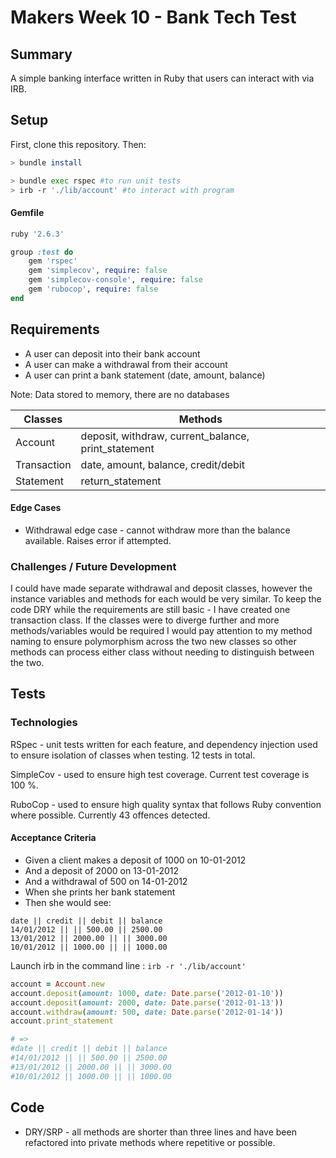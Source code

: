 # Makers Week 10 - Bank Tech Test #
## Summary ##

A simple banking interface written in Ruby that users can interact with via IRB.


## Setup ##

First, clone this repository. Then:

```bash
> bundle install

> bundle exec rspec #to run unit tests
> irb -r './lib/account' #to interact with program
```
#### Gemfile ####
```ruby
ruby '2.6.3'

group :test do
	gem 'rspec'
	gem 'simplecov', require: false
	gem 'simplecov-console', require: false
	gem 'rubocop', require: false
end
```


## Requirements ##
* A user can deposit into their bank account
* A user can make a withdrawal from their account
* A user can print a bank statement (date, amount, balance)

Note: Data stored to memory, there are no databases

| Classes    | Methods |
| -------- | ------- |
| Account  | deposit, withdraw, current_balance, print_statement |
| Transaction | date, amount, balance, credit/debit |
| Statement | return_statement |


#### Edge Cases ####

* Withdrawal edge case - cannot withdraw more than the balance available. Raises error if attempted.

### Challenges / Future Development ###
I could have made separate withdrawal and deposit classes, however the instance variables and methods for each would be very similar. To keep the code DRY while the requirements are still basic - I have created one transaction class. If the classes were to diverge further and more methods/variables would be required I would pay attention to my method naming to ensure polymorphism across the two new classes so other methods can process either class without needing to distinguish between the two.

## Tests ##

### Technologies ###

RSpec - unit tests written for each feature, and dependency injection used to ensure isolation of classes when testing. 12 tests in total.

SimpleCov - used to ensure high test coverage. Current test coverage is 100 %.

RuboCop - used to ensure high quality syntax that follows Ruby convention where possible. Currently 43 offences detected.

#### Acceptance Criteria ####
* Given a client makes a deposit of 1000 on 10-01-2012
* And a deposit of 2000 on 13-01-2012
* And a withdrawal of 500 on 14-01-2012
* When she prints her bank statement
* Then she would see:
```
date || credit || debit || balance
14/01/2012 || || 500.00 || 2500.00
13/01/2012 || 2000.00 || || 3000.00
10/01/2012 || 1000.00 || || 1000.00
```

Launch irb in the command line : `irb -r './lib/account'`
```ruby
account = Account.new
account.deposit(amount: 1000, date: Date.parse('2012-01-10'))
account.deposit(amount: 2000, date: Date.parse('2012-01-13'))
account.withdraw(amount: 500, date: Date.parse('2012-01-14'))
account.print_statement

# =>
#date || credit || debit || balance
#14/01/2012 || || 500.00 || 2500.00
#13/01/2012 || 2000.00 || || 3000.00
#10/01/2012 || 1000.00 || || 1000.00
```

## Code ##

* DRY/SRP - all methods are shorter than three lines and have been refactored into private methods where repetitive or possible.
